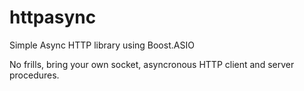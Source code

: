 # httpasync
Simple Async HTTP library using Boost.ASIO

No frills, bring your own socket, asyncronous HTTP client and server procedures. 
